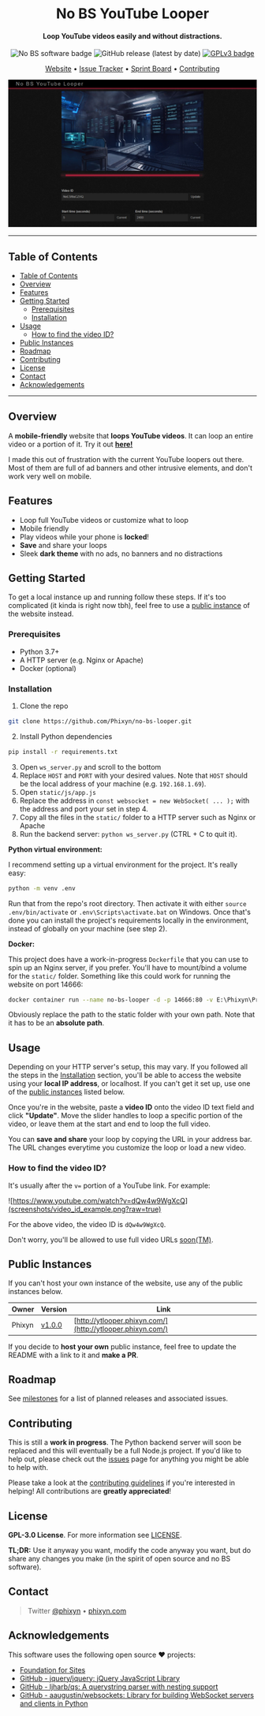 <h1 align="center">No BS YouTube Looper</h1>

<div align="center">
  <!-- TODO project logo here once we have one -->
  <h4>Loop YouTube videos easily and without distractions.</h4>

  <!-- Flat style badges -->
  <img src="https://img.shields.io/badge/%E2%9B%94-No%20BS%20Software-aa0000" alt="No BS software badge" />
  <img alt="GitHub release (latest by date)" src="https://img.shields.io/github/v/release/phixyn/no-bs-looper">
  <a href="https://www.gnu.org/licenses/gpl-3.0.en.html">
    <img src="https://img.shields.io/badge/license-GPLv3-blue.svg" alt="GPLv3 badge" />
  </a>

  <!-- Flat-square style badges -->
  <!--
  <img src="https://img.shields.io/badge/%E2%9B%94-No%20BS%20Software-aa0000?style=flat-square" alt="No BS software badge" />
  <img alt="GitHub release (latest by date)" src="https://img.shields.io/github/v/release/phixyn/no-bs-looper?style=flat-square">
  <a href="https://www.gnu.org/licenses/gpl-3.0.en.html">
    <img src="https://img.shields.io/badge/license-GPLv3-blue.svg?style=flat-square" alt="GPLv3 badge" />
  </a>
  -->

  <a href="http://ytlooper.phixyn.com/" title="Website">Website</a> • <a href="https://github.com/Phixyn/no-bs-looper/issues">Issue Tracker</a> • <a href="https://github.com/Phixyn/no-bs-looper/projects/2">Sprint Board</a> • <a href="https://github.com/Phixyn/no-bs-looper/blob/master/.github/CONTRIBUTING.md" title="Contributing">Contributing</a>

  <!-- Side-by-side mobile screenshot -->
  <!-- <img src="screenshots/desktop_demo_full1.png?raw=true" width="69%" /> -->
  ![Preview Screenshot](screenshots/desktop_demo_full1.png?raw=true)
</div>

- - -

## Table of Contents

- [Table of Contents](#table-of-contents)
- [Overview](#overview)
- [Features](#features)
- [Getting Started](#getting-started)
    - [Prerequisites](#prerequisites)
    - [Installation](#installation)
- [Usage](#usage)
    - [How to find the video ID?](#how-to-find-the-video-id)
- [Public Instances](#public-instances)
- [Roadmap](#roadmap)
- [Contributing](#contributing)
- [License](#license)
- [Contact](#contact)
- [Acknowledgements](#acknowledgements)

- - -

## Overview

A **mobile-friendly** website that **loops YouTube videos**. It can loop an entire video or a portion of it. Try it out **[here!](http://ytlooper.phixyn.com/)**

I made this out of frustration with the current YouTube loopers out there. Most of them are full of ad banners and other intrusive elements, and don't work very well on mobile.

## Features

* Loop full YouTube videos or customize what to loop
* Mobile friendly
* Play videos while your phone is **locked**!
* **Save** and share your loops
* Sleek **dark theme** with no ads, no banners and no distractions

## Getting Started

To get a local instance up and running follow these steps. If it's too complicated (it kinda is right now tbh), feel free to use a [public instance](#public-instances) of the website instead.

### Prerequisites

* Python 3.7+
* A HTTP server (e.g. Nginx or Apache)
* Docker (optional)

### Installation

1. Clone the repo

```sh
git clone https://github.com/Phixyn/no-bs-looper.git
```

2. Install Python dependencies

```sh
pip install -r requirements.txt
```

3. Open `ws_server.py` and scroll to the bottom
4. Replace `HOST` and `PORT` with your desired values. Note that `HOST` should be the local address of your machine (e.g. `192.168.1.69`).
5. Open `static/js/app.js`
6. Replace the address in `const websocket = new WebSocket( ... );` with the address and port your set in step 4.
7. Copy all the files in the `static/` folder to a HTTP server such as Nginx or Apache
8. Run the backend server: `python ws_server.py` (CTRL + C to quit it).

**Python virtual environment:**

I recommend setting up a virtual environment for the project. It's really easy:

```sh
python -m venv .env
```

Run that from the repo's root directory. Then activate it with either `source .env/bin/activate` or `.env\Scripts\activate.bat` on Windows. Once that's done you can install the project's requirements locally in the environment, instead of globally on your machine (see step 2).

**Docker:**

This project does have a work-in-progress `Dockerfile` that you can use to spin up an Nginx server, if you prefer. You'll have to mount/bind a volume for the `static/` folder. Something like this could work for running the website on port 14666:

```sh
docker container run --name no-bs-looper -d -p 14666:80 -v E:\Phixyn\Projects\no-bs-looper\static:/usr/share/nginx/html phixyn/no-bs-looper
```

Obviously replace the path to the static folder with your own path. Note that it has to be an **absolute path**.

## Usage

Depending on your HTTP server's setup, this may vary. If you followed all the steps in the [Installation](#installation) section, you'll be able to access the website using your **local IP address**, or localhost. If you can't get it set up, use one of the [public instances](#public-instances) listed below.

Once you're in the website, paste a **video ID** onto the video ID text field and click **"Update"**. Move the slider handles to loop a specific portion of the video, or leave them at the start and end to loop the full video.

You can **save and share** your loop by copying the URL in your address bar. The URL changes everytime you customize the loop or load a new video.

### How to find the video ID?

It's usually after the `v=` portion of a YouTube link. For example:

![https://www.youtube.com/watch?v=dQw4w9WgXcQ](screenshots/video_id_example.png?raw=true)

For the above video, the video ID is `dQw4w9WgXcQ`.

Don't worry, you'll be allowed to use full video URLs [soon(TM)](https://github.com/Phixyn/no-bs-looper/issues/24).

## Public Instances

If you can't host your own instance of the website, use any of the public instances below.

| Owner  | Version                                          | Link                                                       |
| ------ | ------------------------------------------------ | ---------------------------------------------------------- |
| Phixyn | [v1.0.0](https://github.com/Phixyn/no-bs-looper) | [http://ytlooper.phixyn.com/](http://ytlooper.phixyn.com/) |

If you decide to **host your own** public instance, feel free to update the README with a link to it and **make a PR**.

## Roadmap

See [milestones](https://github.com/Phixyn/no-bs-looper/milestones) for a list of planned releases and associated issues.

## Contributing

This is still a **work in progress**. The Python backend server will soon be replaced and this will eventually be a full Node.js project. If you'd like to help out, please check out the [issues](https://github.com/Phixyn/no-bs-looper/issues) page for anything you might be able to help with.

Please take a look at the [contributing guidelines](https://github.com/Phixyn/no-bs-looper/blob/master/.github/CONTRIBUTING.md) if you're interested in helping! All contributions are **greatly appreciated**!

<!-- TODO: CONTRIBUTING.md file -->

## License

**GPL-3.0 License**. For more information see [LICENSE](https://github.com/Phixyn/no-bs-looper/blob/master/LICENSE).

**TL;DR:** Use it anyway you want, modify the code anyway you want, but do share any changes you make (in the spirit of open source and no BS software).

## Contact

> Twitter [@phixyn](https://twitter.com/phixyn) &bull; [phixyn.com](http://phixyn.com)

## Acknowledgements

This software uses the following open source ❤︎ projects:

* [Foundation for Sites](https://foundation.zurb.com/sites.html)
* [GitHub - jquery/jquery: jQuery JavaScript Library](https://github.com/jquery/jquery/)
* [GitHub - ljharb/qs: A querystring parser with nesting support](https://github.com/ljharb/qs/)
* [GitHub - aaugustin/websockets: Library for building WebSocket servers and clients in Python](https://github.com/aaugustin/websockets)
